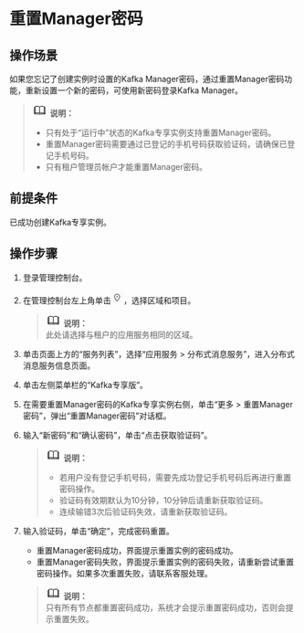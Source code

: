 # 重置Manager密码<a name="dms-ug-190131001"></a>

## 操作场景<a name="section33628036"></a>

如果您忘记了创建实例时设置的Kafka Manager密码，通过重置Manager密码功能，重新设置一个新的密码，可使用新密码登录Kafka Manager。

>![](public_sys-resources/icon-note.gif) **说明：**   
>-   只有处于“运行中”状态的Kafka专享实例支持重置Manager密码。  
>-   重置Manager密码需要通过已登记的手机号码获取验证码，请确保已登记手机号码。  
>-   只有租户管理员帐户才能重置Manager密码。  

## 前提条件<a name="section34216874"></a>

已成功创建Kafka专享实例。

## 操作步骤<a name="section12258217288"></a>

1.  登录管理控制台。
2.  在管理控制台左上角单击![](figures/icon-region.png)，选择区域和项目。

    >![](public_sys-resources/icon-note.gif) **说明：**   
    >此处请选择与租户的应用服务相同的区域。  

3.  单击页面上方的“服务列表”，选择“应用服务 \> 分布式消息服务”，进入分布式消息服务信息页面。
4.  单击左侧菜单栏的“Kafka专享版”。
5.  在需要重置Manager密码的Kafka专享实例右侧，单击“更多 \> 重置Manager密码”，弹出“重置Manager密码”对话框。
6.  输入“新密码”和“确认密码”，单击“点击获取验证码”。

    >![](public_sys-resources/icon-note.gif) **说明：**   
    >-   若用户没有登记手机号码，需要先成功登记手机号码后再进行重置密码操作。  
    >-   验证码有效期默认为10分钟，10分钟后请重新获取验证码。  
    >-   连续输错3次后验证码失效，请重新获取验证码。  

7.  输入验证码，单击“确定”，完成密码重置。

    -   重置Manager密码成功，界面提示重置实例的密码成功。
    -   重置Manager密码失败，界面提示重置实例的密码失败，请重新尝试重置密码操作。如果多次重置失败，请联系客服处理。

    >![](public_sys-resources/icon-note.gif) **说明：**   
    >只有所有节点都重置密码成功，系统才会提示重置密码成功，否则会提示重置失败。  



